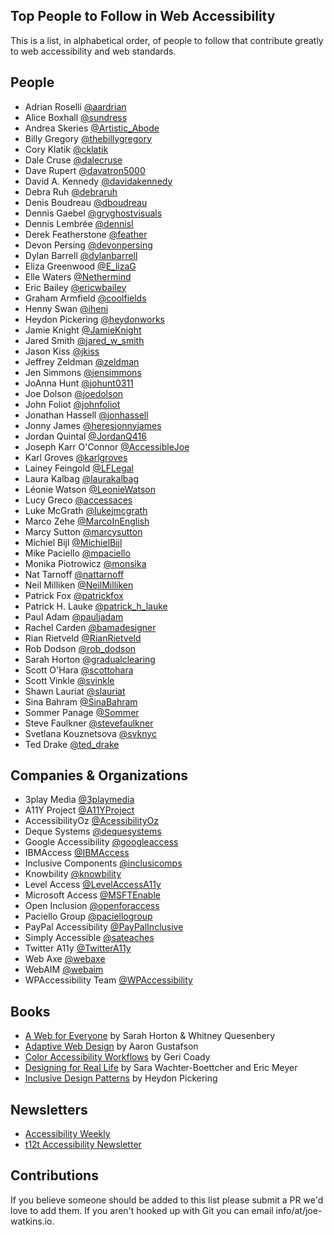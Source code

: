 ## Top People to Follow in Web Accessibility

This is a list, in alphabetical order, of people to follow that contribute greatly to web accessibility and web standards.

## People

- Adrian Roselli [@aardrian](https://twitter.com/aardrian)
- Alice Boxhall [@sundress](https://twitter.com/sundress)
- Andrea Skeries [@Artistic_Abode](https://twitter.com/Artistic_Abode)
- Billy Gregory [@thebillygregory](https://twitter.com/thebillygregory)
- Cory Klatik [@cklatik](https://twitter.com/cklatik)
- Dale Cruse [@dalecruse](https://twitter.com/dalecruse)
- Dave Rupert [@davatron5000](https://twitter.com/davatron5000)
- David A. Kennedy [@davidakennedy](https://twitter.com/davidakennedy)
- Debra Ruh [@debraruh](https://twitter.com/debraruh)
- Denis Boudreau [@dboudreau](https://twitter.com/dboudreau)
- Dennis Gaebel [@gryghostvisuals](https://twitter.com/gryghostvisuals)
- Dennis Lembrée [@dennisl](https://twitter.com/dennisl)
- Derek Featherstone [@feather](https://twitter.com/feather)
- Devon Persing [@devonpersing](https://twitter.com/devonpersing)
- Dylan Barrell [@dylanbarrell](https://twitter.com/dylanbarrell)
- Eliza Greenwood [@E_lizaG](https://twitter.com/E_lizaG)
- Elle Waters [@Nethermind](https://twitter.com/Nethermind)
- Eric Bailey [@ericwbailey](https://twitter.com/ericwbailey)
- Graham Armfield [@coolfields](https://twitter.com/coolfields)
- Henny Swan [@iheni](https://twitter.com/iheni)
- Heydon Pickering [@heydonworks](https://twitter.com/heydonworks)
- Jamie Knight [@JamieKnight](https://twitter.com/JamieKnight)
- Jared Smith [@jared_w_smith](https://twitter.com/jared_w_smith)
- Jason Kiss [@jkiss](https://twitter.com/jkiss)
- Jeffrey Zeldman [@zeldman](https://twitter.com/zeldman)
- Jen Simmons [@jensimmons](https://twitter.com/jensimmons)
- JoAnna Hunt [@johunt0311](https://twitter.com/johunt0311)
- Joe Dolson [@joedolson](https://twitter.com/joedolson)
- John Foliot [@johnfoliot](https://twitter.com/johnfoliot)
- Jonathan Hassell [@jonhassell](https://twitter.com/jonhassell)
- Jonny James [@heresjonnyjames](https://twitter.com/heresjonnyjames)
- Jordan Quintal [@JordanQ416](https://twitter.com/JordanQ416)
- Joseph Karr O'Connor [@AccessibleJoe](https://twitter.com/AccessibleJoe)
- Karl Groves [@karlgroves](https://twitter.com/karlgroves)
- Lainey Feingold [@LFLegal](https://twitter.com/LFLegal)
- Laura Kalbag [@laurakalbag](https://twitter.com/laurakalbag)
- Léonie Watson [@LeonieWatson](https://twitter.com/LeonieWatson)
- Lucy Greco [@accessaces](https://twitter.com/accessaces)
- Luke McGrath [@lukejmcgrath](https://twitter.com/lukejmcgrath)
- Marco Zehe [@MarcoInEnglish](https://twitter.com/MarcoInEnglish) 
- Marcy Sutton [@marcysutton](https://twitter.com/marcysutton)
- Michiel Bijl [@MichielBijl](https://twitter.com/MichielBijl)
- Mike Paciello [@mpaciello](https://twitter.com/mpaciello)
- Monika Piotrowicz [@monsika](https://twitter.com/monsika)
- Nat Tarnoff [@nattarnoff](https://twitter.com/nattarnoff)
- Neil Milliken [@NeilMilliken](https://twitter.com/NeilMilliken)
- Patrick Fox [@patrickfox](https://twitter.com/patrickfox)
- Patrick H. Lauke [@patrick_h_lauke](https://twitter.com/patrick_h_lauke)
- Paul Adam [@pauljadam](https://twitter.com/pauljadam)
- Rachel Carden [@bamadesigner](https://twitter.com/bamadesigner)
- Rian Rietveld [@RianRietveld](https://twitter.com/RianRietveld)
- Rob Dodson [@rob_dodson](https://twitter.com/rob_dodson)
- Sarah Horton [@gradualclearing](https://twitter.com/gradualclearing)
- Scott O'Hara [@scottohara](https://twitter.com/scottohara)
- Scott Vinkle [@svinkle](https://twitter.com/svinkle)
- Shawn Lauriat [@slauriat](https://twitter.com/slauriat)
- Sina Bahram [@SinaBahram](https://twitter.com/SinaBahram)
- Sommer Panage [@Sommer](https://twitter.com/Sommer)
- Steve Faulkner [@stevefaulkner](https://twitter.com/stevefaulkner)
- Svetlana Kouznetsova [@svknyc](https://twitter.com/svknyc)
- Ted Drake [@ted_drake](https://twitter.com/ted_drake)

## Companies & Organizations

- 3play Media [@3playmedia](https://twitter.com/3playmedia)
- A11Y Project [@A11YProject](https://twitter.com/A11YProject)
- AccessibilityOz [@AcessibilityOz](https://twitter.com/accessibilityoz)
- Deque Systems [@dequesystems](https://twitter.com/dequesystems)
- Google Accessibility [@googleaccess](https://twitter.com/googleaccess)
- IBMAccess [@IBMAccess](https://twitter.com/IBMAccess)
- Inclusive Components [@inclusicomps](https://twitter.com/inclusicomps)
- Knowbility [@knowbility](https://twitter.com/knowbility)
- Level Access [@LevelAccessA11y](https://twitter.com/LevelAccessA11y)
- Microsoft Access [@MSFTEnable](https://twitter.com/MSFTEnable)
- Open Inclusion [@openforaccess](https://twitter.com/openforaccess)
- Paciello Group [@paciellogroup](https://twitter.com/paciellogroup)
- PayPal Accessibility [@PayPalInclusive](https://twitter.com/PayPalInclusive)
- Simply Accessible [@sateaches](https://twitter.com/sateaches)
- Twitter A11y [@TwitterA11y](https://twitter.com/TwitterA11y)
- Web Axe [@webaxe](https://twitter.com/webaxe)
- WebAIM [@webaim](https://twitter.com/webaim)
- WPAccessibility Team [@WPAccessibility](https://twitter.com/WPAccessibility)

## Books

- [A Web for Everyone](http://rosenfeldmedia.com/books/a-web-for-everyone) by Sarah Horton & Whitney Quesenbery
- [Adaptive Web Design](https://adaptivewebdesign.info) by Aaron Gustafson
- [Color Accessibility Workflows](https://abookapart.com/products/color-accessibility-workflows) by Geri Coady
- [Designing for Real Life](https://abookapart.com/products/design-for-real-life) by Sara Wachter-Boettcher and Eric Meyer
- [Inclusive Design Patterns](https://shop.smashingmagazine.com/products/inclusive-design-patterns) by Heydon Pickering

## Newsletters
- [Accessibility Weekly](http://a11yweekly.com/)
- [t12t Accessibility Newsletter](http://t12t.se/accessibility-newsletter/)

## Contributions
If you believe someone should be added to this list please submit a PR we'd love to add them. If you aren't hooked up with Git you can email info/at/joe-watkins.io.
